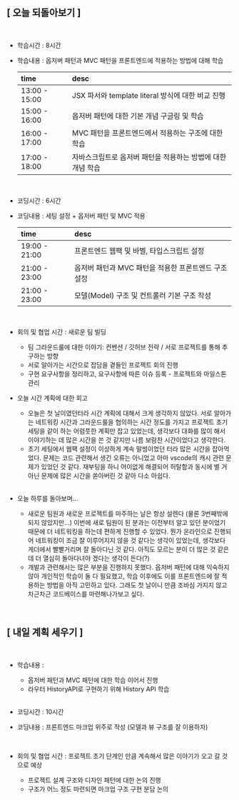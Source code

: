 ## [ 오늘 되돌아보기 ]

<br/>

- 학습시간 : 8시간
- 학습내용 : 옵저버 패턴과 MVC 패턴을 프론트엔드에 적용하는 방법에 대해 학습

  | time          | desc                                                        |
  | :------------ | :---------------------------------------------------------- |
  | 13:00 - 15:00 | JSX 파서와 template literal 방식에 대한 비교 진행           |
  | 15:00 - 16:00 | 옵저버 패턴에 대한 기본 개념 구글링 및 학습                 |
  | 16:00 - 17:00 | MVC 패턴을 프론트엔드에서 적용하는 구조에 대한 학습         |
  | 17:00 - 18:00 | 자바스크립트로 옵저버 패턴을 적용하는 방법에 대한 개념 학습 |

  <br/>

- 코딩시간 : 6시간
- 코딩내용 : 세팅 설정 + 옵저버 패턴 및 MVC 적용

  | time          | desc                                                 |
  | :------------ | :--------------------------------------------------- |
  | 19:00 - 21:00 | 프론트엔드 웹팩 및 바벨, 타입스크립트 설정           |
  | 21:00 - 23:00 | 옵저버 패턴과 MVC 패턴을 적용한 프론트엔드 구조 설정 |
  | 21:00 - 23:00 | 모델(Model) 구조 및 컨트롤러 기본 구조 작성          |

  <br/>

- 회의 및 협업 시간 : 새로운 팀 빌딩

  - 팀 그라운드룰에 대한 이야기: 컨벤션 / 깃허브 전략 / 서로 프로젝트를 통해 추구하는 방향
  - 서로 알아가는 시간으로 잡담을 곁들인 프로젝트 회의 진행
  - 구현 요구사항을 정리하고, 요구사항에 따른 이슈 등록 - 프로젝트와 마일스톤 관리

- 오늘 시간 계획에 대한 회고

  - 오늘은 첫 날이였던터라 시간 계획에 대해서 크게 생각하지 않았다. 서로 알아가는 네트워킹 시간과 그라운드룰을 협의하는 시간 정도를 가지고 프로젝트 초기 세팅을 같이 하는 어렴풋한 계획만 잡고 있었는데, 생각보다 대화를 많이 해서 이야기하는 데 많은 시간을 쓴 것 같지만 나름 보람찬 시간이었다고 생각한다.
  - 초기 세팅에서 웹팩 설정이 이상하게 계속 말썽이었던 터라 많은 시간을 잡아먹었다. 문제는 코드 관련해서 생긴 오류는 아니었고 아마 vscode의 캐시 관련 문제가 있었던 것 같다. 재부팅을 하니 어이없게 해결되어 허탈함과 동시에 별 거 아닌 문제에 많은 시간을 쏟아버린 것 같아 다소 아쉽다.

  <br/>

- 오늘 하루를 돌아보며...

  - 새로운 팀원과 새로운 프로젝트를 마주하는 날은 항상 설렌다 (물론 3번째밖에 되지 않았지만...) 이번에 새로 팀원이 된 분과는 이전부터 알고 있던 분이었기 때문에 더 네트워킹을 하는데 편하게 진행할 수 있었다. 뭔가 온라인으로 진행되어 네트워킹이 조금 잘 이루어지지 않을 것 같다는 생각이 있었는데, 생각보다 게더에서 빨빨거리며 잘 돌아다닌 것 같다. 아직도 모르는 분이 더 많은 것 같은데 더 열심히 돌아다녀야 겠다는 생각이 든다(?)
  - 개발과 관련해서는 많은 부분을 진행하지 못했다. 옵저버 패턴에 대해 익숙하지 않아 개인적인 학습이 둘 다 필요했고, 학습 이후에도 이를 프론트엔드에 잘 적용하는 방법을 아직 고민하고 있다. 그래도 첫 날이니 만큼 조바심 가지지 않고 차근차근 코드베이스를 마련해나가보고 싶다.

<br/>

## [ 내일 계획 세우기 ]

<br/>

- 학습내용 :

  - 옵저버 패턴과 MVC 패턴에 대한 학습 이어서 진행
  - 라우터 HistoryAPI로 구현하기 위해 History API 학습

  <br/>

- 코딩시간 : 10시간
- 코딩내용 : 프론트엔드 마크업 위주로 작성 (모델과 뷰 구조를 잘 이용하자)

    <br/>

- 회의 및 협업 시간 : 프로젝트 초기 단계인 만큼 계속해서 많은 이야기가 오고 갈 것으로 예상
  - 프로젝트 설계 구조와 디자인 패턴에 대한 논의 진행
  - 구조가 어느 정도 마련되면 마크업 구조 구현 분담 논의
